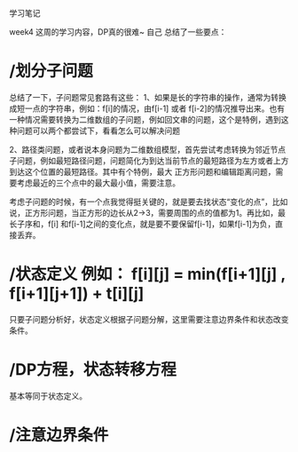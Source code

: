 学习笔记

week4 
这周的学习内容，DP真的很难~
自己 总结了一些要点：

# /划分子问题
总结了一下，子问题常见套路有这些：
1、如果是长的字符串的操作，通常为转换成短一点的字符串，例如：f[i]的情况，由f[i-1] 或者 f[i-2]的情况推导出来。也有一种情况需要转换为二维数组的子问题，例如回文串的问题，这个是特例，遇到这种问题可以两个都尝试下，看看怎么可以解决问题

2、路径类问题，或者说本身问题为二维数组模型，首先尝试考虑转换为邻近节点子问题，例如最短路径问题，问题简化为到达当前节点的最短路径为左方或者上方到达这个位置的最短路径。其中有个特例，最大 正方形问题和编辑距离问题，需要考虑最近的三个点中的最大最小值，需要注意。

考虑子问题的时候，有一个点我觉得挺关键的，就是要去找状态“变化的点”，比如说，正方形问题，当正方形的边长从2->3，需要周围的点的值都为1。再比如，最长子序和，f[i] 和f[i-1]之间的变化点，就是要不要保留f[i-1]，如果f[i-1]为负，直接丢弃。



# /状态定义 例如： f[i][j] = min(f[i+1][j] , f[i+1][j+1]) + t[i][j]
只要子问题分析好，状态定义根据子问题分解，这里需要注意边界条件和状态改变条件。

# /DP方程，状态转移方程
基本等同于状态定义。

# /注意边界条件

